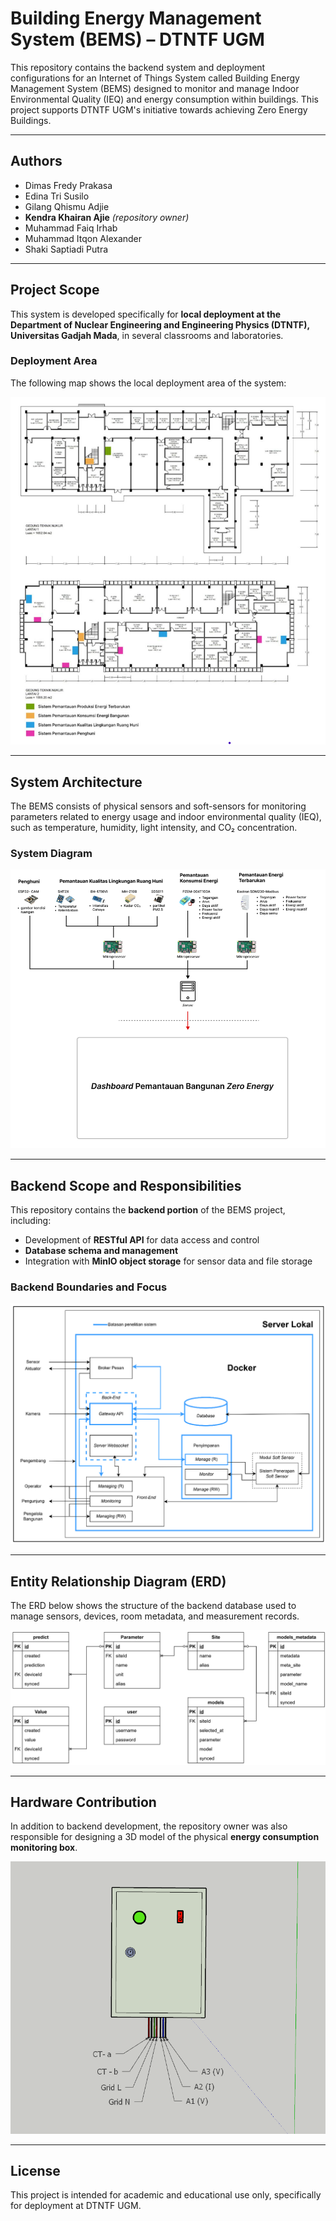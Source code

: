 # Building Energy Management System (BEMS) – DTNTF UGM

This repository contains the backend system and deployment configurations for an Internet of Things System called Building Energy Management System (BEMS) designed to monitor and manage Indoor Environmental Quality (IEQ) and energy consumption within buildings. This project supports DTNTF UGM's initiative towards achieving Zero Energy Buildings.

---

## Authors

- Dimas Fredy Prakasa  
- Edina Tri Susilo  
- Gilang Qhismu Adjie
- **Kendra Khairan Ajie** *(repository owner)*
- Muhammad Faiq Irhab  
- Muhammad Itqon Alexander  
- Shaki Saptiadi Putra

---

## Project Scope

This system is developed specifically for **local deployment at the Department of Nuclear Engineering and Engineering Physics (DTNTF), Universitas Gadjah Mada**, in several classrooms and laboratories.

### Deployment Area

The following map shows the local deployment area of the system:

![Penempatan Sistem](assets/penempatan-sistem.png)

---

## System Architecture

The BEMS consists of physical sensors and soft-sensors for monitoring parameters related to energy usage and indoor environmental quality (IEQ), such as temperature, humidity, light intensity, and CO₂ concentration.

### System Diagram

![Skema Sistem](assets/skema-sistem.png)

---

## Backend Scope and Responsibilities

This repository contains the **backend portion** of the BEMS project, including:

- Development of **RESTful API** for data access and control
- **Database schema and management**
- Integration with **MinIO object storage** for sensor data and file storage

### Backend Boundaries and Focus

![Batasan Sistem](assets/batasan-sistem.png)

---

## Entity Relationship Diagram (ERD)

The ERD below shows the structure of the backend database used to manage sensors, devices, room metadata, and measurement records.

![ERD Sistem](assets/erd-sistem.png)

---

## Hardware Contribution

In addition to backend development, the repository owner was also responsible for designing a 3D model of the physical **energy consumption monitoring box**.

![3D Box Design](assets/gambar-3d.png)

---

## License

This project is intended for academic and educational use only, specifically for deployment at DTNTF UGM.
